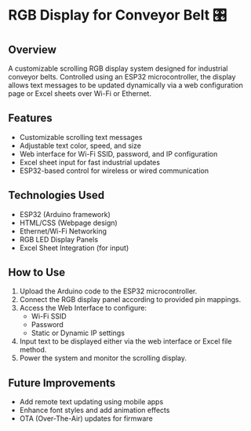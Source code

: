 # RGB Display for Conveyor Belt 🎛️

## Overview
A customizable scrolling RGB display system designed for industrial conveyor belts. Controlled using an ESP32 microcontroller, the display allows text messages to be updated dynamically via a web configuration page or Excel sheets over Wi-Fi or Ethernet.

## Features
- Customizable scrolling text messages
- Adjustable text color, speed, and size
- Web interface for Wi-Fi SSID, password, and IP configuration
- Excel sheet input for fast industrial updates
- ESP32-based control for wireless or wired communication

## Technologies Used
- ESP32 (Arduino framework)
- HTML/CSS (Webpage design)
- Ethernet/Wi-Fi Networking
- RGB LED Display Panels
- Excel Sheet Integration (for input)

## How to Use
1. Upload the Arduino code to the ESP32 microcontroller.
2. Connect the RGB display panel according to provided pin mappings.
3. Access the Web Interface to configure:
   - Wi-Fi SSID
   - Password
   - Static or Dynamic IP settings
4. Input text to be displayed either via the web interface or Excel file method.
5. Power the system and monitor the scrolling display.


## Future Improvements
- Add remote text updating using mobile apps
- Enhance font styles and add animation effects
- OTA (Over-The-Air) updates for firmware

